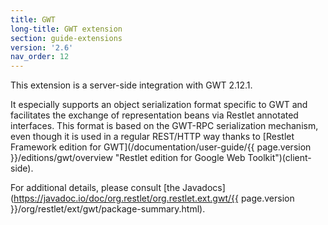 ```yaml
---
title: GWT
long-title: GWT extension
section: guide-extensions
version: '2.6'
nav_order: 12
---
```

This extension is a server-side integration with GWT 2.12.1.

It especially supports an object serialization format specific to GWT
and facilitates the exchange of representation beans via Restlet
annotated interfaces. This format is based on the GWT-RPC serialization
mechanism, even though it is used in a regular REST/HTTP way thanks to
[Restlet Framework edition for
GWT](/documentation/user-guide/{{ page.version }}/editions/gwt/overview "Restlet edition for Google Web Toolkit")(client-side).

For additional details, please consult [the
Javadocs](https://javadoc.io/doc/org.restlet/org.restlet.ext.gwt/{{ page.version }}/org/restlet/ext/gwt/package-summary.html).
